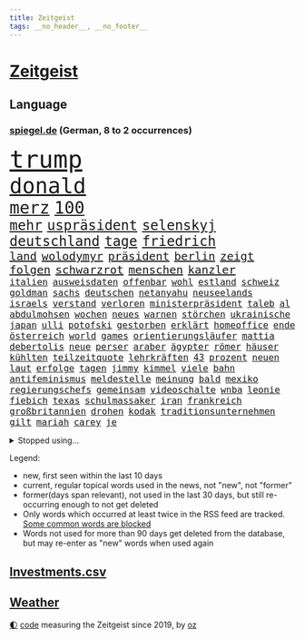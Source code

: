 ```yaml
---
title: Zeitgeist
tags: __no_header__, __no_footer__
---
```


# [Zeitgeist](https://oliz.io/zeitgeist/)

## Language

<h3><a href="https://www.spiegel.de" target="_blank">spiegel.de</a> (German, 8 to 2 occurrences)</h3>
<p style="font-family:monospace">
<span style="font-size:32pt"><a href="news_links.html#trump" class="current">trump</a></span>
<br>
<span style="font-size:28pt"><a href="news_links.html#donald" class="current">donald</a></span>
<br>
<span style="font-size:22pt"><a href="news_links.html#merz" class="current">merz</a></span>
<span style="font-size:22pt"><a href="news_links.html#100" class="current">100</a></span>
<br>
<span style="font-size:18pt"><a href="news_links.html#mehr" class="current">mehr</a></span>
<span style="font-size:18pt"><a href="news_links.html#uspräsident" class="current">uspräsident</a></span>
<span style="font-size:18pt"><a href="news_links.html#selenskyj" class="current">selenskyj</a></span>
<span style="font-size:18pt"><a href="news_links.html#deutschland" class="current">deutschland</a></span>
<span style="font-size:18pt"><a href="news_links.html#tage" class="current">tage</a></span>
<span style="font-size:18pt"><a href="news_links.html#friedrich" class="current">friedrich</a></span>
<br>
<span style="font-size:15pt"><a href="news_links.html#land" class="current">land</a></span>
<span style="font-size:15pt"><a href="news_links.html#wolodymyr" class="current">wolodymyr</a></span>
<span style="font-size:15pt"><a href="news_links.html#präsident" class="current">präsident</a></span>
<span style="font-size:15pt"><a href="news_links.html#berlin" class="current">berlin</a></span>
<span style="font-size:15pt"><a href="news_links.html#zeigt" class="current">zeigt</a></span>
<span style="font-size:15pt"><a href="news_links.html#folgen" class="current">folgen</a></span>
<span style="font-size:15pt"><a href="news_links.html#schwarzrot" class="current">schwarzrot</a></span>
<span style="font-size:15pt"><a href="news_links.html#menschen" class="current">menschen</a></span>
<span style="font-size:15pt"><a href="news_links.html#kanzler" class="current">kanzler</a></span>
<br>
<span style="font-size:12pt"><a href="news_links.html#italien" class="current">italien</a></span>
<span style="font-size:12pt"><a href="news_links.html#ausweisdaten" class="new">ausweisdaten</a></span>
<span style="font-size:12pt"><a href="news_links.html#offenbar" class="current">offenbar</a></span>
<span style="font-size:12pt"><a href="news_links.html#wohl" class="current">wohl</a></span>
<span style="font-size:12pt"><a href="news_links.html#estland" class="current">estland</a></span>
<span style="font-size:12pt"><a href="news_links.html#schweiz" class="current">schweiz</a></span>
<span style="font-size:12pt"><a href="news_links.html#goldman" class="current">goldman</a></span>
<span style="font-size:12pt"><a href="news_links.html#sachs" class="current">sachs</a></span>
<span style="font-size:12pt"><a href="news_links.html#deutschen" class="current">deutschen</a></span>
<span style="font-size:12pt"><a href="news_links.html#netanyahu" class="current">netanyahu</a></span>
<span style="font-size:12pt"><a href="news_links.html#neuseelands" class="current">neuseelands</a></span>
<span style="font-size:12pt"><a href="news_links.html#israels" class="current">israels</a></span>
<span style="font-size:12pt"><a href="news_links.html#verstand" class="current">verstand</a></span>
<span style="font-size:12pt"><a href="news_links.html#verloren" class="current">verloren</a></span>
<span style="font-size:12pt"><a href="news_links.html#ministerpräsident" class="current">ministerpräsident</a></span>
<span style="font-size:12pt"><a href="news_links.html#taleb" class="current">taleb</a></span>
<span style="font-size:12pt"><a href="news_links.html#al" class="current">al</a></span>
<span style="font-size:12pt"><a href="news_links.html#abdulmohsen" class="current">abdulmohsen</a></span>
<span style="font-size:12pt"><a href="news_links.html#wochen" class="current">wochen</a></span>
<span style="font-size:12pt"><a href="news_links.html#neues" class="current">neues</a></span>
<span style="font-size:12pt"><a href="news_links.html#warnen" class="current">warnen</a></span>
<span style="font-size:12pt"><a href="news_links.html#störchen" class="new">störchen</a></span>
<span style="font-size:12pt"><a href="news_links.html#ukrainische" class="current">ukrainische</a></span>
<span style="font-size:12pt"><a href="news_links.html#japan" class="current">japan</a></span>
<span style="font-size:12pt"><a href="news_links.html#ulli" class="current">ulli</a></span>
<span style="font-size:12pt"><a href="news_links.html#potofski" class="new">potofski</a></span>
<span style="font-size:12pt"><a href="news_links.html#gestorben" class="current">gestorben</a></span>
<span style="font-size:12pt"><a href="news_links.html#erklärt" class="current">erklärt</a></span>
<span style="font-size:12pt"><a href="news_links.html#homeoffice" class="new">homeoffice</a></span>
<span style="font-size:12pt"><a href="news_links.html#ende" class="current">ende</a></span>
<span style="font-size:12pt"><a href="news_links.html#österreich" class="current">österreich</a></span>
<span style="font-size:12pt"><a href="news_links.html#world" class="current">world</a></span>
<span style="font-size:12pt"><a href="news_links.html#games" class="current">games</a></span>
<span style="font-size:12pt"><a href="news_links.html#orientierungsläufer" class="new">orientierungsläufer</a></span>
<span style="font-size:12pt"><a href="news_links.html#mattia" class="current">mattia</a></span>
<span style="font-size:12pt"><a href="news_links.html#debertolis" class="new">debertolis</a></span>
<span style="font-size:12pt"><a href="news_links.html#neue" class="current">neue</a></span>
<span style="font-size:12pt"><a href="news_links.html#perser" class="new">perser</a></span>
<span style="font-size:12pt"><a href="news_links.html#araber" class="new">araber</a></span>
<span style="font-size:12pt"><a href="news_links.html#ägypter" class="new">ägypter</a></span>
<span style="font-size:12pt"><a href="news_links.html#römer" class="current">römer</a></span>
<span style="font-size:12pt"><a href="news_links.html#häuser" class="current">häuser</a></span>
<span style="font-size:12pt"><a href="news_links.html#kühlten" class="new">kühlten</a></span>
<span style="font-size:12pt"><a href="news_links.html#teilzeitquote" class="new">teilzeitquote</a></span>
<span style="font-size:12pt"><a href="news_links.html#lehrkräften" class="new">lehrkräften</a></span>
<span style="font-size:12pt"><a href="news_links.html#43" class="current">43</a></span>
<span style="font-size:12pt"><a href="news_links.html#prozent" class="current">prozent</a></span>
<span style="font-size:12pt"><a href="news_links.html#neuen" class="current">neuen</a></span>
<span style="font-size:12pt"><a href="news_links.html#laut" class="current">laut</a></span>
<span style="font-size:12pt"><a href="news_links.html#erfolge" class="current">erfolge</a></span>
<span style="font-size:12pt"><a href="news_links.html#tagen" class="current">tagen</a></span>
<span style="font-size:12pt"><a href="news_links.html#jimmy" class="new">jimmy</a></span>
<span style="font-size:12pt"><a href="news_links.html#kimmel" class="new">kimmel</a></span>
<span style="font-size:12pt"><a href="news_links.html#viele" class="current">viele</a></span>
<span style="font-size:12pt"><a href="news_links.html#bahn" class="current">bahn</a></span>
<span style="font-size:12pt"><a href="news_links.html#antifeminismus" class="new">antifeminismus</a></span>
<span style="font-size:12pt"><a href="news_links.html#meldestelle" class="new">meldestelle</a></span>
<span style="font-size:12pt"><a href="news_links.html#meinung" class="current">meinung</a></span>
<span style="font-size:12pt"><a href="news_links.html#bald" class="current">bald</a></span>
<span style="font-size:12pt"><a href="news_links.html#mexiko" class="current">mexiko</a></span>
<span style="font-size:12pt"><a href="news_links.html#regierungschefs" class="current">regierungschefs</a></span>
<span style="font-size:12pt"><a href="news_links.html#gemeinsam" class="current">gemeinsam</a></span>
<span style="font-size:12pt"><a href="news_links.html#videoschalte" class="new">videoschalte</a></span>
<span style="font-size:12pt"><a href="news_links.html#wnba" class="current">wnba</a></span>
<span style="font-size:12pt"><a href="news_links.html#leonie" class="new">leonie</a></span>
<span style="font-size:12pt"><a href="news_links.html#fiebich" class="new">fiebich</a></span>
<span style="font-size:12pt"><a href="news_links.html#texas" class="current">texas</a></span>
<span style="font-size:12pt"><a href="news_links.html#schulmassaker" class="new">schulmassaker</a></span>
<span style="font-size:12pt"><a href="news_links.html#iran" class="current">iran</a></span>
<span style="font-size:12pt"><a href="news_links.html#frankreich" class="current">frankreich</a></span>
<span style="font-size:12pt"><a href="news_links.html#großbritannien" class="current">großbritannien</a></span>
<span style="font-size:12pt"><a href="news_links.html#drohen" class="current">drohen</a></span>
<span style="font-size:12pt"><a href="news_links.html#kodak" class="new">kodak</a></span>
<span style="font-size:12pt"><a href="news_links.html#traditionsunternehmen" class="new">traditionsunternehmen</a></span>
<span style="font-size:12pt"><a href="news_links.html#gilt" class="current">gilt</a></span>
<span style="font-size:12pt"><a href="news_links.html#mariah" class="current">mariah</a></span>
<span style="font-size:12pt"><a href="news_links.html#carey" class="current">carey</a></span>
<span style="font-size:12pt"><a href="news_links.html#je" class="current">je</a></span>
</p>
<details>
<summary>Stopped using...</summary>
<p class="former" style="font-size:12pt">
generalsekretär(1756) unabhängige(1756) vfl(1756) lindner(1755) vergewaltigt(1755) bücher(1754) erzielt(1754) serie(1753) zurzeit(1753) österreichische(1753) begleitet(1752) manager(1752) rote(1752) steigenden(1752) volkswagen(1752) niederlage(1751) schießt(1751) tests(1751) 37(1750) berichte(1750) coronapandemie(1750) nationalmannschaft(1750) nummer(1750) san(1750) unterstützen(1750) zeichnet(1750) anspruch(1749) bloß(1749) konfrontiert(1749) wichtigste(1749) überlebt(1749) 2020(1748) erscheinen(1748) gemeinden(1748) gereist(1748) identifiziert(1748) langer(1748) regime(1748) superstar(1748) verkehrsminister(1748) wohnhaus(1748) bildung(1747) dienst(1747) hieß(1747) kämpfer(1747) radikale(1747) respekt(1747) mannschaft(1746) reißt(1746) reporter(1746) tieren(1746) freude(1745) guter(1745) lebte(1745) pariser(1745) raum(1745) stattfinden(1745) verhindert(1745) wies(1745) armut(1744) einzug(1744) großbritanniens(1744) hass(1744) viktor(1744) altes(1743) deutlichen(1742) fußballprofi(1742) senkt(1741) eigentümer(1740) roten(1740) starker(1740) tausenden(1740) jahrhundert(1739) körperverletzung(1739) türkischen(1739) anlass(1738) gesehen(1738) habeck(1738) verschwand(1738) büro(1737) rollen(1737) abgebrochen(1735) distanz(1735) zweimal(1735) kevin(1734) verantwortung(1733) argentinien(1732) mangel(1730) münster(1730) produkte(1729) immerhin(1726) real(1726) sozialdemokraten(1726) wind(1726) händler(1724) ringen(1724) holte(1723) gelingen(1722) kräfte(1720) herausforderung(1711) entspannt(1704) teuren(1702) rache(1696) maschinen(1688) milliardär(1639) strecken(1589) rumänien(1569) geehrt(1560) banken(1550) seither(1498) truppe(1493) zerstörte(1492) kilogramm(1481) kameras(1443) gestern(1437) ampel(1418) angestellten(1418) fifa(1418) hierzulande(1398) grünenpolitiker(1382) wichtiges(1378) euländer(1357) dutzenden(1342) hochzeit(1307) verkündete(1296) ring(1289) krebs(1284) ankommt(1229) links(1218) wiederaufbau(1213) regieren(1185) aufeinander(1175) unterliegt(1171) suchte(1166) budapest(1152) galten(1147) andrew(1142) neustart(1133) 16jähriger(1122) trans(1114) gehirn(1093) effekt(1090) peru(1070) kriminalität(1044) irland(1037) wählt(1025) ignoriert(1019) zweifeln(1017) außenpolitik(1000) spion(983) verbindungen(975) deutschlandticket(968) nico(963) erfolgreiche(931) springen(921) wand(920) verschleppt(906) karin(889) rostock(886) diesjährigen(875) älteren(866) eingeladen(861) umsetzen(857) drohte(836) staatsbürger(826) getrieben(820) vergeltung(818) kolleginnen(816) genießen(807) 9(798) gehandelt(789) auflösung(759) militärisch(737) bewaffnete(734) islamistische(730) häfen(729) schönste(728) argentiniens(722) dich(718) vertreiben(695) gewechselt(692) besserung(680) strafgerichtshof(671) überraschte(671) einander(667) sportlich(665) teslachef(664) zusammengestoßen(664) 2035(656) 85(652) stimmte(649) beteiligung(644) reagierten(642) wilde(640) überraschende(636) lustig(635) attraktiver(631) bereiten(631) empfehlungen(623) ließe(606) tränen(606) bundestagswahl(598) leise(596) simon(589) unwahrscheinlich(587) zurückgekehrt(586) huthis(574) nicole(574) huthimiliz(573) temu(573) rast(559) sendet(558) passagier(556) gleichberechtigung(555) zählte(551) anhörung(548) rot(544) bestürzt(543) shein(540) inakzeptabel(529) sportlichen(526) kehl(525) historisch(524) sechste(521) vorgesehen(519) klärt(518) 17jähriger(517) schätzt(517) mitspieler(514) mount(513) georg(503) boxen(497) bodo(493) jamal(492) musiala(492) techmilliardär(492) carlsen(485) studien(481) tennisspielerin(480) balkon(479) therapie(479) heimatland(478) augenhöhe(476) fußballbund(475) elefanten(471) polizistin(465) technischen(462) weltgrößten(459) relativ(458) ablauf(455) erdgas(449) 28jährige(446) 46(446) anlegen(446) verbessert(446) forschenden(436) bnd(434) m(430) klimawandels(419) psychologie(416) regierungspartei(416) einrichtungen(402) verstärken(398) vielfalt(397) jemanden(396) spürbar(396) stream(396) enttäuschung(395) 24jähriger(393) unsicher(391) menschlichen(385) auftritten(383) entsprechenden(378) atlantik(376) trauma(376) zugunsten(375) verbracht(374) café(373) america(371) bundestags(369) löschen(369) zuversicht(369) simone(368) samsung(366) behauptete(359) cdumann(357) schau(357) sechsten(357) kalifornischen(350) leichenfund(349) vermeidet(349) kursk(344) belege(343) liveblog(343) wolf(341) abgebaut(339) kapital(339) frauenrechte(337) 82(335) nick(335) filialen(334) allgemeine(331) parallelen(330) aachen(328) austritt(326) 55(323) stromversorgung(321) verrückte(321) kleinkind(318) trieb(317) sekunde(315) sternekoch(315) versteckte(315) ratlos(314) bruchteil(313) legendären(312) zulässig(312) dunkle(306) pelicot(306) australischen(303) dieter(301) hadert(300) mängel(298) trendsport(298) beschossen(297) rettungswagen(290) superkraft(289) klimaaktivistin(287) voraussichtlich(287) frische(286) schwerste(285) t(283) führungskräfte(282) gestützt(281) mächtigsten(280) pink(279) göttingen(278) strafzöllen(274) einflussnahme(272) flutkatastrophe(272) kita(272) pflegeversicherung(272) zusammenarbeiten(272) gemeinsamer(271) gerhard(270) 8(268) beliebter(268) dunkelheit(267) rwe(267) unfällen(267) 37jährige(266) fragwürdigen(266) grundschule(266) kliniken(266) pyrotechnik(266) vollkommen(266) ikone(265) australian(263) vermieter(262) auskommen(261) ausstellung(261) überholen(261) kurden(260) kurdische(259) gerast(256) end(252) kultur(252) installieren(251) madison(249) wehtun(249) vermuten(248) antritt(245) antiken(244) brasilianer(241) energiekrise(241) begehrt(238) rubio(238) vergangenes(237) arbeitslos(236) einsatzes(236) wecken(236) konferenz(235) raketenangriffe(235) wohnungsbau(235) besonderer(233) kassen(233) genügend(230) umzingelt(230) löwe(229) schwebt(229) strafgerichtshofs(228) sorgerecht(227) angekündigten(226) 170(225) befreiung(225) nervt(225) sprüche(225) günstiges(224) tränengas(224) bonn(223) konkurrent(223) rockband(223) unterschriften(223) aufzugeben(222) engen(222) faire(222) niederzulegen(221) werner(221) bali(219) wirtschaftsministerium(219) zielte(217) assad(216) praktischen(216) bauern(215) unabhängig(215) abschneiden(214) ted(214) brad(213) interessieren(213) pitt(213) abschaffung(212) feministischen(212) strategisch(212) verlockend(212) schwerem(210) staunen(209) vorsorge(209) bulgarien(208) tatverdacht(208) verpflichten(208) übergangsregierung(207) usaußenminister(205) axt(204) geruch(204) kichatbot(204) veränderung(204) ausreichend(203) gastbeitrag(203) baustellen(202) juristische(201) adler(200) enthalten(200) farage(199) fließt(199) gefährdete(199) nigel(199) verlängern(199) exminister(197) feuerwehrleute(197) freiwilligen(197) cruz(196) drama(195) stoff(195) einführung(194) johanna(193) sängers(193) thüringischen(192) regisseurin(191) flasche(190) überzogen(190) gentleman(189) weltall(189) achtelfinale(188) 6000(187) erteilen(184) eifel(183) eurozone(183) hadern(183) rechtspopulist(183) verhaftung(183) dunkel(181) gerüchteküche(181) leichtigkeit(181) unglücksursache(181) usamerikanerin(180) gelobt(179) linkenpolitiker(179) preissteigerungen(179) umfragetief(179) chile(178) verweigern(178) gedenkfeier(177) bischof(176) agent(175) inn(175) misstrauensvotum(175) pädokriminelle(175) spiels(175) gerückt(174) nationalspielerin(174) autismus(173) schaible(173) dar(172) stephan(172) erfreut(170) markiert(170) sterne(170) sand(168) inszenierung(167) pekings(167) trage(167) knieverletzung(166) verfügt(166) defensive(165) großaufgebot(163) usamerikanischen(163) verdanken(162) millionenfach(161) sauber(161) zurückweisungen(161) aktuelles(160) lagern(159) liveanalyse(159) wahnsinn(159) überprüfung(157) emotional(156) 70000(155) ekrem(155) lehnen(155) verbrachte(155) zolldrohungen(155) billigware(154) zimmermann(154) darfur(153) krebsdiagnose(153) ramelow(153) bullshit(152) dick(152) schrumpfen(152) löscharbeiten(151) watch(151) nächtliche(150) vergleiche(150) einfuhr(149) supreme(149) fressen(148) shows(148) verwaltung(148) ausrichten(147) entfernten(147) legalen(147) parteifreunde(146) gestärkt(145) swinton(145) tilda(145) tribüne(144) professorin(142) schlimme(142) spdpolitikerin(142) freigang(140) fällig(140) roboter(140) tücken(140) kredite(139) river(139) riad(138) widerstands(138) zweck(138) anteilnahme(136) kopenhagen(136) oberhaupt(136) prien(136) 71jährige(135) arbeiterpartei(134) bestsellerautorin(134) rostocker(133) zerschlagung(133) generäle(132) lwiw(132) verpflichtungen(132) regierungsbündnis(131) regierungskoalition(130) zunutze(130) carlo(128) freundlichkeit(128) gewaltigen(128) wagenknechts(128) überwindet(128) christine(127) linda(127) peppa(127) schwerpunkte(127) wutz(127) schwimmbad(126) bildungsministerin(125) schuf(125) kriegsfall(124) verkauften(124) übersteht(124) bruce(123) gekippt(123) sportart(123) technologien(123) 1995(122) anzüge(122) usrepublikaner(122) erzeugen(121) etat(121) schossen(121) deutschlandtrend(120) parat(120) schwanger(120) flieht(119) florenz(119) aggressive(118) anfällig(118) schiffs(117) visa(117) aufmerksam(116) lego(116) vertraut(116) vorlage(116) ancelotti(115) fahndung(115) jordan(115) wartezeiten(115) nachhaltigkeit(114) nordfrankreich(114) labor(113) tatverdächtig(113) toskana(113) abschnitt(112) alexandria(112) gera(112) stocken(112) grob(111) präsidentschaftskandidaten(111) nukleare(110) verabschiedete(110) verglichen(110) c(109) einstimmig(109) heimliche(109) mitbegründer(109) verschwundenen(109) zufriedener(109) 160000(108) bewiesen(108) comingout(108) dosis(108) hürde(108) intensiven(108) i̇mamoğlu(108) mitternacht(108) ausgegangen(107) exfrau(107) streeck(107) ernennt(106) gebilligt(106) rhein(105) weltberühmt(105) ansagen(104) bevölkerungsschutz(104) handelskonflikt(104) olympique(104) sichere(104) willkommen(104) zunehmen(104) gletscher(103) schmelzen(103) surfen(103) wiesen(103) klang(102) lichtjahre(102) parteigründerin(102) sechsjähriger(102) angeht(101) bieber(101) tätigkeit(101) endspiel(100) mikrofon(100) schwäbischen(100) ultrarechte(100) völkerrechtler(100) hessens(99) schalten(99) europaparlament(98) isar(98) kampfansage(98) nichtbinär(98) bushido(97) palma(97) puppe(97) bernard(96) besitzen(96) andré(95) legendäre(95) ligue(95) misstrauen(95) weggefährten(95) zurückschlagen(95) bunker(94) mad(94) quote(94) völkerrechts(94) leistungsfähigkeit(93) sensation(93) ausverkauft(92) menschenleben(92) residenz(92) 110(91) aushalten(91) barbie(91) isst(91) poel(91) rücksichtslosigkeit(91) träumte(91) angezählt(90) girl(90) trinkflasche(90) vereinbarungen(90) zerlegen(90) arm(89) kahl(89) leichtes(89) lästig(89) reisenden(89) schauspielern(89) wikinger(89) bistum(88) nervig(88) niederbayern(88) simbach(88) stadtbücherei(88) zollverhandlungen(88) entfremdet(87) institute(87) sony(87) verletzungspause(87) witz(87) abgerissen(86) datingprofil(86) duisburger(86) louisa(86) nebenkläger(86) platzt(86) techgiganten(86) akkus(85) eröffnen(85) fassade(85) fit(85) hexe(85) rein(85) beten(84) bibliothek(84) helge(84) schwiegertochter(84) sohnes(84) sprengte(84) zorn(84) anrufe(83) topfavorit(83) verbleib(83) brustkrebs(82) meldeten(82) pädagogin(82) vorjahressieger(82) 2005(81) 3500(81) ussenator(81) 68(80) bswgründerin(80) clips(80) erfahrene(80) geschassten(80) grünenfraktionsvize(80) landesverband(80) linienrichter(80) lockte(80) shelton(80) verdeckte(80) zeremonie(80) bibi(79) björn(79) betreffen(78) bundespolizist(78) fremden(78) kurve(78) linksextreme(78) mitgliedern(78) zöllner(78) aggressiver(77) ertrinkt(77) lola(77) mittelmeerküste(77) toxisch(77) ostchinesischen(76) privates(76) quasi(76) übergriffigen(76) abläuft(75) bochums(75) dankeschön(75) rückennummer(74) astronomen(73) europäern(73) faltbare(73) jahrzehnt(73) kriegsschiff(73) riechen(73) täte(73) vorsprechen(73) 19jährigen(72) abgeleitet(72) angreiferin(72) ausgehungert(72) erklärungen(72) historischem(72) immobilienbesitzer(72) martialische(72) passage(72) schnieder(72) 175(71) modi(71) susanne(71) verschwörungserzählungen(71) überprüfen(71) besuchern(70) betrunkenen(70) lakilaki(70) lewotobi(70) durchbrechen(69) religion(69) western(69) überwunden(69) bekanntheit(68) friedensstifter(68) kigeneriertes(68) sprachnachrichten(68) stone(68) verdankt(68) zuflucht(68) ausfall(67) fahrlässigkeit(67) fulda(67) gepflegt(67) hinterfragt(67) jüngster(67) kontaminiertes(67) lästige(67) sang(67) unipräsidentin(67) bilbao(66) ehrung(66) fleiß(66) maischberger(66) platten(66) restaurant(66) rettungshubschrauber(66) vereinswechsel(66) vorsätzlich(66) wahrnimmt(66) bohlen(65) deutlichem(65) kivideos(65) landratsamt(65) mehrheitlich(65) atommächte(64) ausweg(64) brückeneinsturz(64) eingezogen(64) flussabwärts(64) landesgrenzen(64) planet(64) schrift(64) sexuellem(64) teamchef(64) till(64) bekloppt(63) brugger(63) cduinnenminister(63) dachten(63) hazel(63) hilfesuchende(63) mohammed(63) verdrängen(63) fußballmannschaft(62) geplagt(62) kitschig(62) klingbeils(62) konflikten(62) konto(62) landschaft(62) langjähriger(62) magenkrebs(62) rennfahrer(62) unwürdigen(62) übertrumpft(62) benötigen(61) feueralarm(61) harmonie(61) schonungslose(61) verdruss(61) zeitfahren(61) araghchi(60) kerle(60) remigration(60) sternerestaurant(60) veranstalten(60) welterbestätte(60) betet(59) erfüllt(59) waldstück(59) bundestagsvizepräsident(58) feingefühl(58) fußballtrainer(58) grenzpolitik(58) iw(58) konzentrieren(58) p(58) speyer(58) aufgetreten(57) bag(57) bedrohungslage(57) daxkonzern(57) ernährungsunsicherheit(57) sorgerechtsstreit(57) spaziergänger(57) verivox(57) zurückschicken(57) afdbundestagsabgeordneten(56) gefangene(56) hochzeitsgäste(56) interaktive(56) irren(56) kiste(56) spiegelbildungsnewsletter(56) südamerikanischen(56) wutanfälle(56) angespannten(55) beschmiert(55) bundesweites(55) großkonzerne(55) schwänzen(55) warst(55) wochenbett(55) ablösen(54) amtsvorgängerin(54) champagnerflasche(54) drittstaaten(54) gestochen(54) hits(54) lebensqualität(54) miene(54) schwamm(54) schwimmt(54) sündenböcke(54) verunstaltet(54) dickinson(53) dschihadisten(53) entwürfe(53) spucken(53) zurückweisung(53) 360(52) accessoire(52) brexit(52) entstanden(52) flügel(52) hausbesitzer(52) nationalistische(52) ausschließlich(51) elektronisches(51) härtetest(51) sauna(51) spionageverdacht(51) stießen(51) volksinitiative(51) fatih(50) geworben(50) klimaziel(50) olympiasieger(50) spanierinnen(50) überstanden(50) 23jährige(49) afdabgeordneten(49) chefermittlerin(49) jessika(49) ohr(49) snow(49) asylsuchende(48) besitzerin(48) johan(48) photovoltaik(48) schleuserbande(48) untreue(48) 1300(47) booten(47) stereotype(47) aufschlagen(46) brennpunkt(46) ekstase(46) enttäuschte(46) mitgebracht(46) nationaltorhüterin(46) niedergang(46) unterdrücken(46) zurückweisen(46) ausbrechen(45) ausgiebig(45) gewalttat(45) gewartet(45) herrlich(45) längen(45) mahnung(45) reisfelder(45) vereinbarkeit(45) bswchefin(44) charmeoffensive(44) euwaren(44) extrainer(44) katastrophengebiet(44) mietpreisbremse(44) primär(44) siegemund(44) abenteuer(43) absurden(43) finanzieller(43) helferich(43) iaea(43) importaufschläge(43) verschüttet(43) fluglinien(42) kursierten(42) leuchtturms(42) lotsen(42) taktieren(42) urananreicherung(42) errichtet(41) mitarbeitende(41) tennisspieler(41) anstelle(40) drogenboss(40) festival(40) gravierende(40) marseille(40) panzerfäusten(40) schuhen(40) verborgene(40) züchten(40) enttäuschend(39) medizinisches(39) ruhiger(39) sbu(39) sparmaßnahmen(39) stadtwald(39) 2040(38) anzunehmen(38) auftaktspiel(38) deutschlandtickets(38) feminismus(38) ideale(38) iga(38) iron(38) parlamentspräsidentin(38) zurückfordern(38) świątek(38) anführt(37) digitalsteuer(37) lena(37) maskenermittlerin(37) milliardensummen(37) millionenstadt(37) natoostflanke(37) eruption(36) lokale(36) mühle(36) rentnerinnen(36) subventionen(36) umkehr(36) vermieten(36) anmelden(35) empathie(35) monatlich(35) voneinander(35) weltpolitik(35) ästhetik(35) atomenergiebehörde(34) handle(34) limitiert(34) schlechtesten(34) somaliern(34) stürmt(34) süddeutsche(34) belarussin(33) bundesdrogenbeauftragten(33) westukraine(33) erschreckend(32) geert(32) geträumt(32) wilders(32) carlbollegrundschule(31) schlammschlacht(31) wirksame(31) afghanische(30) guido(30) khamenei(30) maja(30) mitgliedstaaten(30) ngo(30) rollt(30) schädlich(30) generalsanierung(29) piltz(29) taschen(29) ferne(28) aevor(27) pool(27) unterwandern(27) zuwachs(27) ausfallen(26) israelirankrieg(26) unterhalten(26) avignon(25) betrügern(25) bundesstaates(25) euabgeordnete(25) geschlecht(25) kernkraftwerk(25) rechner(25) schläge(25) verzweiflung(25) work(25) populärsten(24) regenbogenflaggen(24) steuersenkungen(24) atombehörde(23) drohnenattacken(23) einräumen(23) geldanlage(23) israelirankonflikt(23) schmitz(23) topspielerinnen(23) vorwurfs(23) übergriff(23) atomprogramms(22) auswärtiges(22) emix(22) ghfstiftung(22) krankenschwester(22) unwegsamem(22) vorsichtig(22) aufgebrochen(21) badestellen(21) bevorzugt(21) dog(21) ecken(21) gujarat(21) infektionen(21) kohle(21) maskenkäufe(21) sprießen(21) unicef(21) erwachsenen(20) feiernder(20) keys(20) kuba(20) medizinische(20) bauten(19) carlson(19) dunkler(19) frachtschiff(19) lieferte(19) preiserhöhung(19) tucker(19) wundersame(19) ausgabestelle(18) badeunfälle(18) damaliger(18) eingangsbereich(18) eiskalt(18) kloster(18) liefen(18) mannheimer(18) neustadt(18) sachbuch(18) schwächung(18) verwandeln(18) westens(18) caren(17) steigender(17) stromsteuer(17) stühlen(17) transport(17) verfassungswidrig(17) alhilal(16) juror(16) medizintechnik(16) mullahs(16) 2031(15) auslieferung(15) dunham(15) exgesundheitsminister(15) krieger(15) much(15) schwimmbädern(15) sprang(15) too(15) usangriff(15) usluftschläge(15) verspäten(15) wales(15) auslandssenders(14) befürwortet(14) innenpolitik(14) kopfhörer(14) musikalischen(14) atomanlage(13) defekts(13) drogenhändler(13) herrschen(13) invasive(13) zuwanderern(13) österreicherin(13) 42(12) gesessen(12) kindererziehung(12) prorussische(12) schleichenden(12) schlimmsten(12) tiktoker(12) touren(12) urlaubsreise(12) ausbrüche(11) bedrohe(11) kombinieren(11) prozessauftakt(11) turnieren(11) unipräsident(11)
</p>
</details>
<p>Legend:
<ul>
<li><span class="new">new</span>, first seen within the last 10 days</li>
<li><span class="current">current</span>, regular topical words used in the news, not "new", not "former"</li>
<li><span class="former">former(days span relevant)</span>, not used in the last 30 days, but still re-occurring enough to not get deleted</li>
<li>Only words which occurred at least twice in the RSS feed are tracked. <a href="language/filters.py">Some common words are blocked</a></li>
<li>Words not used for more than 90 days get deleted from the database, but may re-enter as "new" words when used again</li>
</ul>
</p>

## [Investments](investments.html)[.csv](investments.csv)

## [Weather](weather.html)

<footer>
<a href="javascript:toggleTheme()" class="nav">🌓</a>
<a href="https://github.com/ooz/zeitgeist">code</a> measuring the Zeitgeist since 2019, by <a href="https://oliz.io">oz</a>
</footer>
